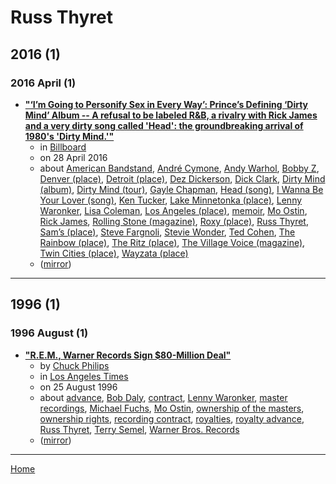 # Russ Thyret

## 2016 (1)

### 2016 April (1)

 - [**"‘I’m Going to Personify Sex in Every Way’: Prince’s Defining ‘Dirty Mind’ Album -- A refusal to be labeled R&B, a rivalry with Rick James and a very dirty song called 'Head': the groundbreaking arrival of 1980's 'Dirty Mind.'"**](https://www.billboard.com/music/features/prince-dirty-mind-retrospective-7348526/)
    - in [Billboard](../../publications/a-e/billboard/index.md)
    - on 28 April 2016
    - about [American Bandstand](../../topics/american-bandstand/index.md), [André Cymone](../../topics/andr-cymone/index.md), [Andy Warhol](../../topics/andy-warhol/index.md), [Bobby Z](../../topics/bobby-z/index.md), [Denver (place)](../../topics/place/denver/index.md), [Detroit (place)](../../topics/place/detroit/index.md), [Dez Dickerson](../../topics/dez-dickerson/index.md), [Dick Clark](../../topics/dick-clark/index.md), [Dirty Mind (album)](../../topics/album/dirty-mind/index.md), [Dirty Mind (tour)](../../topics/tour/dirty-mind/index.md), [Gayle Chapman](../../topics/gayle-chapman/index.md), [Head (song)](../../topics/song/head/index.md), [I Wanna Be Your Lover (song)](../../topics/song/i-wanna-be-your-lover/index.md), [Ken Tucker](../../topics/ken-tucker/index.md), [Lake Minnetonka (place)](../../topics/place/lake-minnetonka/index.md), [Lenny Waronker](../../topics/lenny-waronker/index.md), [Lisa Coleman](../../topics/lisa-coleman/index.md), [Los Angeles (place)](../../topics/place/los-angeles/index.md), [memoir](../../topics/memoir/index.md), [Mo Ostin](../../topics/mo-ostin/index.md), [Rick James](../../topics/rick-james/index.md), [Rolling Stone (magazine)](../../topics/magazine/rolling-stone/index.md), [Roxy (place)](../../topics/place/roxy/index.md), [Russ Thyret](../../topics/russ-thyret/index.md), [Sam’s (place)](../../topics/place/sam-s/index.md), [Steve Fargnoli](../../topics/steve-fargnoli/index.md), [Stevie Wonder](../../topics/stevie-wonder/index.md), [Ted Cohen](../../topics/ted-cohen/index.md), [The Rainbow (place)](../../topics/place/the-rainbow/index.md), [The Ritz (place)](../../topics/place/the-ritz/index.md), [The Village Voice (magazine)](../../topics/magazine/the-village-voice/index.md), [Twin Cities (place)](../../topics/place/twin-cities/index.md), [Wayzata (place)](../../topics/place/wayzata/index.md)
    - ([mirror](https://web.archive.org/web/*/https://www.billboard.com/music/features/prince-dirty-mind-retrospective-7348526/))

----

## 1996 (1)

### 1996 August (1)

 - [**"R.E.M., Warner Records Sign $80-Million Deal"**](https://www.latimes.com/archives/la-xpm-1996-08-25-mn-37596-story.html)
    - by [Chuck Philips](../../authors/chuck-philips/index.md)
    - in [Los Angeles Times](../../publications/k-o/los-angeles-times/index.md)
    - on 25 August 1996
    - about [advance](../../topics/advance/index.md), [Bob Daly](../../topics/bob-daly/index.md), [contract](../../topics/contract/index.md), [Lenny Waronker](../../topics/lenny-waronker/index.md), [master recordings](../../topics/master-recordings/index.md), [Michael Fuchs](../../topics/michael-fuchs/index.md), [Mo Ostin](../../topics/mo-ostin/index.md), [ownership of the masters](../../topics/ownership-of-the-masters/index.md), [ownership rights](../../topics/ownership-rights/index.md), [recording contract](../../topics/recording-contract/index.md), [royalties](../../topics/royalties/index.md), [royalty advance](../../topics/royalty-advance/index.md), [Russ Thyret](../../topics/russ-thyret/index.md), [Terry Semel](../../topics/terry-semel/index.md), [Warner Bros. Records](../../topics/warner-bros-records/index.md)
    - ([mirror](https://web.archive.org/web/*/https://www.latimes.com/archives/la-xpm-1996-08-25-mn-37596-story.html))

----

[Home](../index.md)
